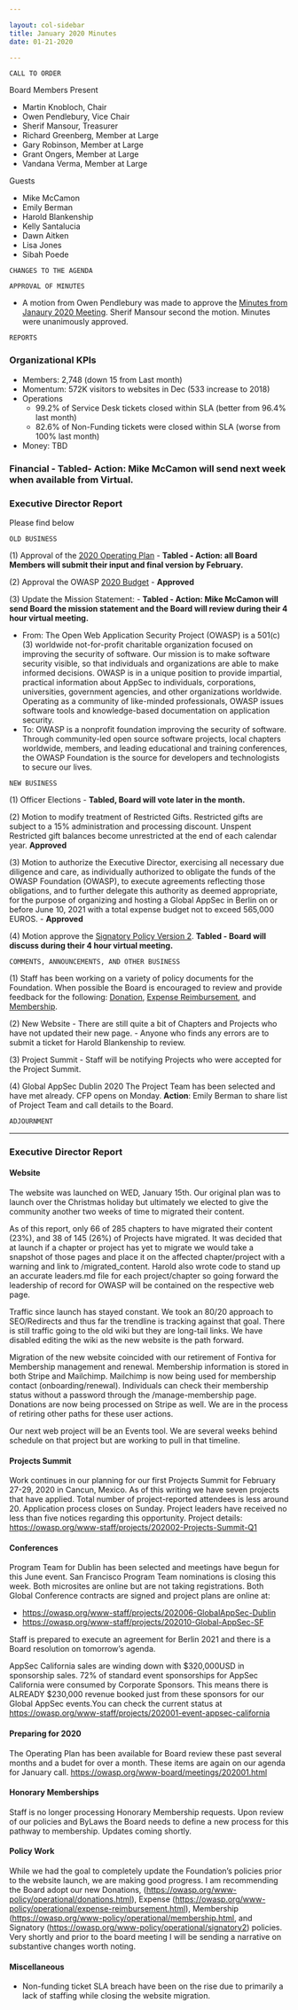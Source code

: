 ```yaml
---

layout: col-sidebar
title: January 2020 Minutes
date: 01-21-2020

---
```


```
CALL TO ORDER
```
Board Members
Present
- Martin Knobloch, Chair
- Owen Pendlebury, Vice Chair
- Sherif Mansour, Treasurer
- Richard Greenberg, Member at Large
- Gary Robinson, Member at Large
- Grant Ongers, Member at Large
- Vandana Verma, Member at Large

Guests
- Mike McCamon
- Emily Berman
- Harold Blankenship
- Kelly Santalucia
- Dawn Aitken
- Lisa Jones
- Sibah Poede
```
CHANGES TO THE AGENDA
```

```
APPROVAL OF MINUTES
```

- A motion from Owen Pendlebury was made to approve the [Minutes from Janaury 2020 Meeting](https://docs.google.com/document/d/1AvkiEsaMAIzKzCOfAP5MQR_osIIK1qX5jDA9XPrWtTA/edit?usp=sharing). Sherif Mansour second the motion. Minutes were unanimously approved.

<!-- Chair can ask for approval via consensus as in, "Are there any objections to approving the x meeting minutes as outlies in the above link? Hearing none, the minutes are approved by consensus"

- Martin Knobloch, Chair
- Owen Pendlebury, Vice Chair
- Sherif Mansour, Treasurer
- Richard Greenberg, Member at Large
- Gary Robinson, Member at Large
- Grant Ongers, Member at Large
- Vandana Verma, Member at Large
-->

```
REPORTS
```
### Organizational KPIs
- Members: 2,748 (down 15 from Last month)
- Momentum: 572K visitors to websites in Dec (533 increase to 2018)
- Operations
  - 99.2% of Service Desk tickets closed within SLA (better from 96.4% last month)
  - 82.6% of Non-Funding tickets were closed within SLA (worse from 100% last month)
-  Money: TBD

### Financial - **Tabled- Action: Mike McCamon will send next week when available from Virtual.**

### Executive Director Report
Please find below
```
OLD BUSINESS
```
(1) Approval of the [2020 Operating Plan](/www-staff/operating-plan/2020) - **Tabled - Action:  all Board Members will submit their input and final version by February.**

(2) Approval the OWASP [2020 Budget](/www-staff/budget/2020) - **Approved**

(3) Update the Mission Statement: - **Tabled - Action:  Mike McCamon will send Board the mission statement and the Board will review during their 4 hour virtual meeting.**
- From: The Open Web Application Security Project (OWASP) is a 501(c)(3) worldwide not-for-profit charitable organization focused on improving the security of software. Our mission is to make software security visible, so that individuals and organizations are able to make informed decisions. OWASP is in a unique position to provide impartial, practical information about AppSec to individuals, corporations, universities, government agencies, and other organizations worldwide. Operating as a community of like-minded professionals, OWASP issues software tools and knowledge-based documentation on application security.
- To: OWASP is a nonprofit foundation improving the security of software. Through community-led open source software projects, local chapters worldwide, members, and leading educational and training conferences, the OWASP Foundation is the source for developers and technologists to secure our lives.

```
NEW BUSINESS
```
(1) Officer Elections - **Tabled, Board will vote later in the month.**

(2) Motion to modify treatment of Restricted Gifts. Restricted gifts are subject to a 15% administration and processing discount. Unspent Restricted gift balances become unrestricted at the end of each calendar year.  **Approved**

(3) Motion to authorize the Executive Director, exercising all necessary due diligence and care, as individually authorized to obligate the funds of the OWASP Foundation (OWASP), to execute agreements reflecting those obligations, and to further delegate this authority as deemed appropriate, for the purpose of organizing and hosting a Global AppSec in Berlin on or before June 10, 2021 with a total expense budget not to exceed 565,000 EUROS. - **Approved**

(4) Motion approve the [Signatory Policy Version 2](/www-policy/operational/signatory2). **Tabled - Board will discuss during their 4 hour virtual meeting.**

```
COMMENTS, ANNOUNCEMENTS, AND OTHER BUSINESS
```
(1) Staff has been working on a variety of policy documents for the Foundation. When possible the Board is encouraged to review and provide feedback for the following: [Donation](/www-policy/operational/donations), [Expense Reimbursement](/www-policy/operational/expense-reimbursement), and [Membership](/www-policy/operational/membership). 

(2) New Website
    - There are still quite a bit of Chapters and Projects who have not updated their new page.
    - Anyone who finds any errors are to submit a ticket for Harold Blankenship to review.

(3) Project Summit - Staff will be notifying Projects who were accepted for the Project Summit.

(4) Global AppSec Dublin 2020
    The Project Team has been selected and have met already.
    CFP opens on Monday.
    **Action**:  Emily Berman to share list of Project Team and call details to the Board.
 

```
ADJOURNMENT
```

***

### Executive Director Report

#### Website

The website was launched on WED, January 15th. Our original plan was to launch over the Christmas holiday but ultimately we elected to give the community another two weeks of time to migrated their content.

As of this report, only 66 of 285 chapters to have migrated their content (23%), and 38 of 145 (26%) of Projects have migrated.  It was decided that at launch if a chapter or project has yet to migrate we would take a snapshot of those pages and place it on the affected chapter/project with a warning and link to /migrated_content.  Harold also wrote code to stand up an accurate leaders.md file for each project/chapter so going forward the leadership of record for OWASP will be contained on the respective web page.

Traffic since launch has stayed constant. We took an 80/20 approach to SEO/Redirects and thus far the trendline is tracking against that goal. There is still traffic going to the old wiki but they are long-tail links. We have disabled editing the wiki as the new website is the path forward.

Migration of the new website coincided with our retirement of Fontiva for Membership management and renewal. Membership information is stored in both Stripe and Mailchimp. Mailchimp is now being used for membership contact (onboarding/renewal). Individuals can check their membership status without a password through the /manage-membership page.  Donations are now being processed on Stripe as well. We are in the process of retiring other paths for these user actions.

Our next web project will be an Events tool. We are several weeks behind schedule on that project but are working to pull in that timeline.

#### Projects Summit

Work continues in our planning for our first Projects Summit for February 27-29, 2020 in Cancun, Mexico. As of this writing we have seven projects that have applied. Total number of project-reported attendees is less around 20. Application process closes on Sunday. Project leaders have received no less than five notices regarding this opportunity. Project details: https://owasp.org/www-staff/projects/202002-Projects-Summit-Q1

#### Conferences

Program Team for Dublin has been selected and meetings have begun for this June event. San Francisco Program Team nominations is closing this week.  Both microsites are online but are not taking registrations. Both Global Conference contracts are signed and project plans are online at:

- https://owasp.org/www-staff/projects/202006-GlobalAppSec-Dublin
- https://owasp.org/www-staff/projects/202010-Global-AppSec-SF

Staff is prepared to execute an agreement for Berlin 2021 and there is a Board resolution on tomorrow’s agenda.

AppSec California sales are winding down with $320,000USD in sponsorship sales.  72% of standard event sponsorships for AppSec California were consumed by Corporate Sponsors. This means there is ALREADY $230,000 revenue booked just from these sponsors for our Global AppSec events.You can check the current status at https://owasp.org/www-staff/projects/202001-event-appsec-california
 
#### Preparing for 2020
The Operating Plan has been available for Board review these past several months and a budet for over a month. These items are again on our agenda for January call. https://owasp.org/www-board/meetings/202001.html

#### Honorary Memberships

Staff is no longer processing Honorary Membership requests. Upon review of our policies and ByLaws the Board needs to define a new process for this pathway to membership.  Updates coming shortly.

#### Policy Work
While we had the goal to completely update the Foundation’s policies prior to the website launch, we are making good progress.  I am recommending the Board adopt our new Donations, (https://owasp.org/www-policy/operational/donations.html), Expense (https://owasp.org/www-policy/operational/expense-reimbursement.html), Membership (https://owasp.org/www-policy/operational/membership.html, and Signatory (https://owasp.org/www-policy/operational/signatory2) policies.  Very shortly and prior to the board meeting I will be sending a narrative on substantive changes worth noting.

#### Miscellaneous
- Non-funding ticket SLA breach have been on the rise due to primarily a lack of staffing while closing the website migration. 
